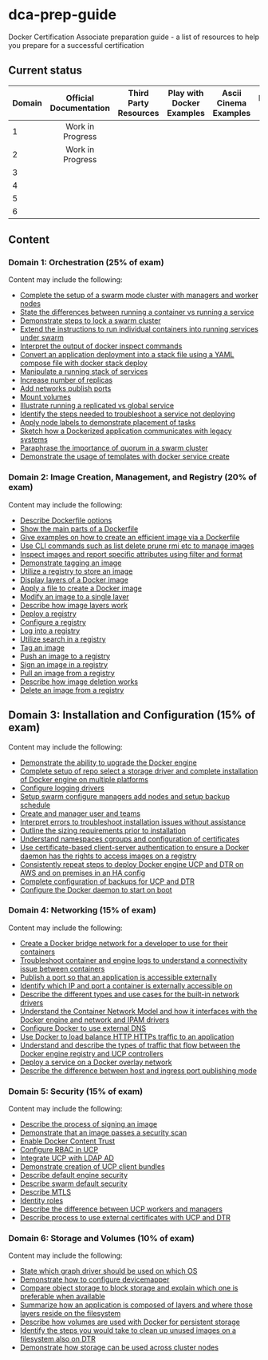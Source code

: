 # dca-prep-guide
Docker Certification Associate preparation guide - a list of resources to help you prepare for a successful certification

## Current status
|Domain|Official Documentation|Third Party Resources|Play with Docker Examples|Ascii Cinema Examples|Preparation Hints|
|------|:--------------------:|:-------------------:|:-----------------------:|:-------------------:|:---------------:|
|1     |Work in Progress      |                     |                         |                     |                 |
|2     |Work in Progress      |                     |                         |                     |                 |
|3     |                      |                     |                         |                     |                 |
|4     |                      |                     |                         |                     |                 |
|5     |                      |                     |                         |                     |                 |
|6     |                      |                     |                         |                     |                 |

## Content
### Domain 1: Orchestration (25% of exam)
Content may include the following:
- [Complete the setup of a swarm mode cluster with managers and worker nodes](domain1/Complete_the_setup_of_a_swarm_mode_cluster_with_managers_and_worker_nodes.md)
- [State the differences between running a container vs running a service](domain1/State_the_differences_between_running_a_container_vs_running_a_service.md)
- [Demonstrate steps to lock a swarm cluster](domain1/Demonstrate_steps_to_lock_a_swarm_cluster.md)
- [Extend the instructions to run individual containers into running services under swarm](domain1/Extend_the_instructions_to_run_individual_containers_into_running_services_under_swarm.md)
- [Interpret the output of docker inspect commands](domain1/Interpret_the_output_of_docker_inspect_commands.md)
- [Convert an application deployment into a stack file using a YAML compose file with docker stack deploy](domain1/Convert_an_application_deployment_into_a_stack_file_using_a_YAML_compose_file_with_docker_stack_deploy.md)
- [Manipulate a running stack of services](domain1/Manipulate_a_running_stack_of_services.md)
- [Increase number of replicas](domain1/Increase_number_of_replicas.md)
- [Add networks publish ports](domain1/Add_networks_publish_ports.md)
- [Mount volumes](domain1/Mount_volumes.md)
- [Illustrate running a replicated vs global service](domain1/Illustrate_running_a_replicated_vs_global_service.md)
- [Identify the steps needed to troubleshoot a service not deploying](domain1/Identify_the_steps_needed_to_troubleshoot_a_service_not_deploying.md)
- [Apply node labels to demonstrate placement of tasks](domain1/Apply_node_labels_to_demonstrate_placement_of_tasks.md)
- [Sketch how a Dockerized application communicates with legacy systems](domain1/Sketch_how_a_Dockerized_application_communicates_with_legacy_systems.md)
- [Paraphrase the importance of quorum in a swarm cluster](domain1/Paraphrase_the_importance_of_quorum_in_a_swarm_cluster.md)
- [Demonstrate the usage of templates with docker service create](domain1/Demonstrate_the_usage_of_templates_with_docker_service_create.md)

### Domain 2: Image Creation, Management, and Registry (20% of exam)
Content may include the following:
- [Describe Dockerfile options](domain2/Describe_Dockerfile_options.md)
- [Show the main parts of a Dockerfile](domain2/Show_the_main_parts_of_a_Dockerfile.md)
- [Give examples on how to create an efficient image via a Dockerfile](domain2/Give_examples_on_how_to_create_an_efficient_image_via_a_Dockerfile.md)
- [Use CLI commands such as list delete prune rmi etc to manage images](domain2/Use_CLI_commands_such_as_list_delete_prune_rmi_etc_to_manage_images.md)
- [Inspect images and report specific attributes using filter and format](domain2/Inspect_images_and_report_specific_attributes_using_filter_and_format.md)
- [Demonstrate tagging an image](domain2/Demonstrate_tagging_an_image.md)
- [Utilize a registry to store an image](domain2/Utilize_a_registry_to_store_an_image.md)
- [Display layers of a Docker image](domain2/Display_layers_of_a_Docker_image.md)
- [Apply a file to create a Docker image](domain2/Apply_a_file_to_create_a_Docker_image.md)
- [Modify an image to a single layer](domain2/Modify_an_image_to_a_single_layer.md)
- [Describe how image layers work](domain2/Describe_how_image_layers_work.md)
- [Deploy a registry](domain2/Deploy_a_registry.md)
- [Configure a registry](domain2/Configure_a_registry.md)
- [Log into a registry](domain2/Log_into_a_registry.md)
- [Utilize search in a registry](domain2/Utilize_search_in_a_registry.md)
- [Tag an image](domain2/Tag_an_image.md)
- [Push an image to a registry](domain2/Push_an_image_to_a_registry.md)
- [Sign an image in a registry](domain2/Sign_an_image_in_a_registry.md)
- [Pull an image from a registry](domain2/Pull_an_image_from_a_registry.md)
- [Describe how image deletion works](domain2/Describe_how_image_deletion_works.md)
- [Delete an image from a registry](domain2/Delete_an_image_from_a_registry.md)

## Domain 3: Installation and Configuration (15% of exam)
Content may include the following:
- [Demonstrate the ability to upgrade the Docker engine](domain3/Demonstrate_the_ability_to_upgrade_the_Docker_engine.md)
- [Complete setup of repo select a storage driver and complete installation of Docker engine on multiple platforms](domain3/Complete_setup_of_repo_select_a_storage_driver_and_complete_installation_of_Docker_engine_on_multiple_platforms.md)
- [Configure logging drivers](domain3/Configure_logging_drivers.md)
- [Setup swarm configure managers add nodes and setup backup schedule](domain3/Setup_swarm_configure_managers_add_nodes_and_setup_backup_schedule.md)
- [Create and manager user and teams](domain3/Create_and_manager_user_and_teams.md)
- [Interpret errors to troubleshoot installation issues without assistance](domain3/Interpret_errors_to_troubleshoot_installation_issues_without_assistance.md)
- [Outline the sizing requirements prior to installation](domain3/Outline_the_sizing_requirements_prior_to_installation.md)
- [Understand namespaces cgroups and configuration of certificates](domain3/Understand_namespaces_cgroups_and_configuration_of_certificates.md)
- [Use certificate-based client-server authentication to ensure a Docker daemon has the rights to access images on a registry](domain3/Use_certificate-based_client-server_authentication_to_ensure_a_Docker_daemon_has_the_rights_to_access_images_on_a_registry.md)
- [Consistently repeat steps to deploy Docker engine UCP and DTR on AWS and on premises in an HA config](domain3/Consistently_repeat_steps_to_deploy_Docker_engine_UCP_and_DTR_on_AWS_and_on_premises_in_an_HA_config.md)
- [Complete configuration of backups for UCP and DTR](domain3/Complete_configuration_of_backups_for_UCP_and_DTR.md)
- [Configure the Docker daemon to start on boot](domain3/Configure_the_Docker_daemon_to_start_on_boot.md)

### Domain 4: Networking (15% of exam)
Content may include the following:
- [Create a Docker bridge network for a developer to use for their containers](domain4/Create_a_Docker_bridge_network_for_a_developer_to_use_for_their_containers.md)
- [Troubleshoot container and engine logs to understand a connectivity issue between containers](domain4/Troubleshoot_container_and_engine_logs_to_understand_a_connectivity_issue_between_containers.md)
- [Publish a port so that an application is accessible externally](domain4/Publish_a_port_so_that_an_application_is_accessible_externally.md)
- [Identify which IP and port a container is externally accessible on](domain4/Identify_which_IP_and_port_a_container_is_externally_accessible_on.md)
- [Describe the different types and use cases for the built-in network drivers](domain4/Describe_the_different_types_and_use_cases_for_the_built-in_network_drivers.md)
- [Understand the Container Network Model and how it interfaces with the Docker engine and network and IPAM drivers](domain4/Understand_the_Container_Network_Model_and_how_it_interfaces_with_the_Docker_engine_and_network_and_IPAM_drivers.md)
- [Configure Docker to use external DNS](domain4/Configure_Docker_to_use_external_DNS.md)
- [Use Docker to load balance HTTP HTTPs traffic to an application](domain4/Use_Docker_to_load_balance_HTTP_HTTPs_traffic_to_an_application.md)
- [Understand and describe the types of traffic that flow between the Docker engine registry and UCP controllers](domain4/Understand_and_describe_the_types_of_traffic_that_flow_between_the_Docker_engine_registry_and_UCP_controllers.md)
- [Deploy a service on a Docker overlay network](domain4/Deploy_a_service_on_a_Docker_overlay_network.md)
- [Describe the difference between host and ingress port publishing mode](domain4/Describe_the_difference_between_host_and_ingress_port_publishing_mode.md)

### Domain 5: Security (15% of exam)
Content may include the following:
- [Describe the process of signing an image](domain5/Describe_the_process_of_signing_an_image.md)
- [Demonstrate that an image passes a security scan](domain5/Demonstrate_that_an_image_passes_a_security_scan.md)
- [Enable Docker Content Trust](domain5/Enable_Docker_Content_Trust.md)
- [Configure RBAC in UCP](domain5/Configure_RBAC_in_UCP.md)
- [Integrate UCP with LDAP AD](domain5/Integrate_UCP_with_LDAP_AD.md)
- [Demonstrate creation of UCP client bundles](domain5/Demonstrate_creation_of_UCP_client_bundles.md)
- [Describe default engine security](domain5/Describe_default_engine_security.md)
- [Describe swarm default security](domain5/Describe_swarm_default_security.md)
- [Describe MTLS](domain5/Describe_MTLS.md)
- [Identity roles](domain5/Identity_roles.md)
- [Describe the difference between UCP workers and managers](domain5/Describe_the_difference_between_UCP_workers_and_managers.md)
- [Describe process to use external certificates with UCP and DTR](domain5/Describe_process_to_use_external_certificates_with_UCP_and_DTR.md)

### Domain 6: Storage and Volumes (10% of exam)
Content may include the following:
- [State which graph driver should be used on which OS](domain6/State_which_graph_driver_should_be_used_on_which_OS.md)
- [Demonstrate how to configure devicemapper](domain6/Demonstrate_how_to_configure_devicemapper.md)
- [Compare object storage to block storage and explain which one is preferable when available](domain6/Compare_object_storage_to_block_storage_and_explain_which_one_is_preferable_when_available.md)
- [Summarize how an application is composed of layers and where those layers reside on the filesystem](domain6/Summarize_how_an_application_is_composed_of_layers_and_where_those_layers_reside_on_the_filesystem.md)
- [Describe how volumes are used with Docker for persistent storage](domain6/Describe_how_volumes_are_used_with_Docker_for_persistent_storage.md)
- [Identify the steps you would take to clean up unused images on a filesystem also on DTR](domain6/Identify_the_steps_you_would_take_to_clean_up_unused_images_on_a_filesystem_also_on_DTR.md)
- [Demonstrate how storage can be used across cluster nodes](domain6/Demonstrate_how_storage_can_be_used_across_cluster_nodes.md)
